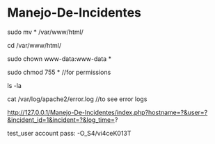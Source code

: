 # Manejo-De-Incidentes
sudo mv * /var/www/html/

cd /var/www/html/

sudo chown www-data:www-data *

sudo chmod 755 *    //for permissions

ls -la

cat /var/log/apache2/error.log      //to see error logs

http://127.0.0.1/Manejo-De-Incidentes/index.php?hostname=?&user=?&incident_id=1&incident=?&log_time=?

test_user account pass: -O_S4/vi4ceK013T